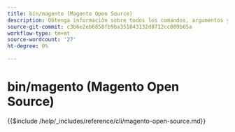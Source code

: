 ```yaml
---
title: bin/magento (Magento Open Source)
description: Obtenga información sobre todos los comandos, argumentos y opciones disponibles para la herramienta de línea de comandos bin/magento del Magento Open Source.
source-git-commit: c3b6e2eb6858fb9ba351043132d8712cc009b65a
workflow-type: tm+mt
source-wordcount: '27'
ht-degree: 0%

---
```



# bin/magento (Magento Open Source)

{{$include /help/_includes/reference/cli/magento-open-source.md}}
